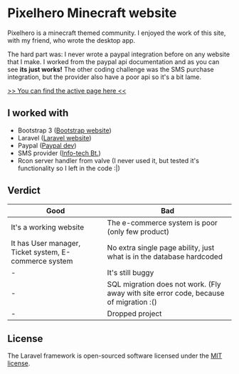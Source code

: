 # Pixelhero Minecraft website

Pixelhero is a minecraft themed community. I enjoyed the work of this site, with my friend, who wrote the desktop app. 

The hard part was: 
I never wrote a paypal integration before on any website that I make. I worked from the paypal api documentation and as you can see **its just works!** The other coding challenge was the SMS purchase integration, but the provider also have a poor api so it's a bit lame.

[>> You can find the active page here <<](https://pixelhero.hu)

## I worked with

* Bootstrap 3 ([Bootstrap website](https://getbootstrap.com))
* Laravel ([Laravel website](http://laravel.com))
* Paypal ([Paypal dev](https://developer.paypal.com/docs/api/overview/))
* SMS provider ([Info-tech Bt.](http://info-tech.hu))
* Rcon server handler from valve (I never used it, but tested it's functionality so I left in the code :|)

## Verdict

Good | Bad
------------ | -------------
It's a working website | The e-commerce system is poor (only few product)
It has User manager, Ticket system, E-commerce system | No extra single page ability, just what is in the database hardcoded
 - | It's still buggy
 - | SQL migration does not work. (Fly away with site error code, because of migration :()
 - | Dropped project

## License

The Laravel framework is open-sourced software licensed under the [MIT license](http://opensource.org/licenses/MIT).
